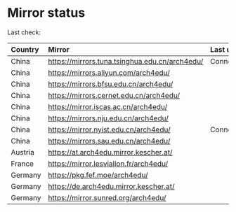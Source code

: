 <script src="./time.js"></script>
# Mirror status
Last check: <script type="text/javascript">localize(1737645794.6068468);</script>

|Country|Mirror|Last update|
|:------|:-----|:----------|
|China|https://mirrors.tuna.tsinghua.edu.cn/arch4edu/|ConnectionError|
|China|https://mirrors.aliyun.com/arch4edu/|<script type="text/javascript">localize(1737614455);</script>|
|China|https://mirrors.bfsu.edu.cn/arch4edu/|<script type="text/javascript">localize(1737614455);</script>|
|China|https://mirrors.cernet.edu.cn/arch4edu/|<script type="text/javascript">localize(1737614455);</script>|
|China|https://mirror.iscas.ac.cn/arch4edu/|<script type="text/javascript">localize(1737614455);</script>|
|China|https://mirrors.nju.edu.cn/arch4edu/|<script type="text/javascript">localize(1737528180);</script>|
|China|https://mirror.nyist.edu.cn/arch4edu/|ConnectionError|
|China|https://mirrors.sau.edu.cn/arch4edu/|<script type="text/javascript">localize(1731653531);</script>|
|Austria|https://at.arch4edu.mirror.kescher.at/|<script type="text/javascript">localize(1737614455);</script>|
|France|https://mirror.lesviallon.fr/arch4edu/|<script type="text/javascript">localize(1737614455);</script>|
|Germany|https://pkg.fef.moe/arch4edu/|<script type="text/javascript">localize(1737614455);</script>|
|Germany|https://de.arch4edu.mirror.kescher.at/|<script type="text/javascript">localize(1737614455);</script>|
|Germany|https://mirror.sunred.org/arch4edu/|<script type="text/javascript">localize(1737614455);</script>|

<script src="./tablefilter/tablefilter.js"></script>
<script src="./table.js"></script>